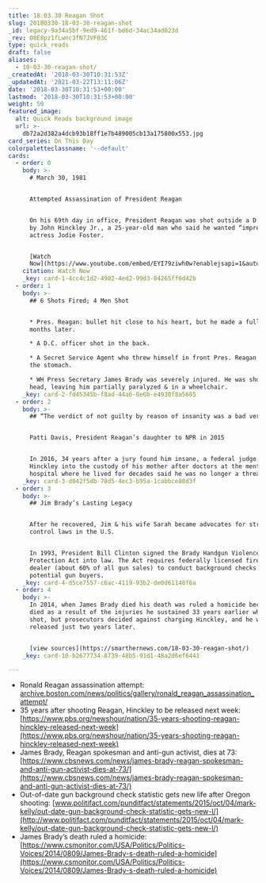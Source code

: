 ```yaml
---
title: 18.03.30 Reagan Shot
slug: 20180330-18-03-30-reagan-shot
_id: legacy-9a34a5bf-9ed9-461f-bd6d-34ac34ad023d
_rev: O8E8pz1fLwnc3fN7JVF03C
type: quick_reads
draft: false
aliases:
  - 18-03-30-reagan-shot/
_createdAt: '2018-03-30T10:31:53Z'
_updatedAt: '2021-03-22T13:11:06Z'
date: '2018-03-30T10:31:53+00:00'
lastmod: '2018-03-30T10:31:53+00:00'
weight: 50
featured_image:
  alt: Quick Reads background image
  url: >-
    db72a2d382a4dcb93b18ff1e7b489005cb13a175800x553.jpg
card_series: On This Day
colorpaletteclassname: '--default'
cards:
  - order: 0
    body: >-
      # March 30, 1981


      Attempted Assassination of President Reagan


      On his 69th day in office, President Reagan was shot outside a D.C. hotel
      by John Hinckley Jr., a 25-year-old man who said he wanted “impress”
      actress Jodie Foster.


      [Watch
      Now](https://www.youtube.com/embed/EYI79ziwh0w?enablejsapi=1&autoplay=1&rel=0)
    citation: Watch Now
    _key: card-1-4cc4c1d2-4982-4ed2-99d3-84265ff6d42b
  - order: 1
    body: >-
      ## 6 Shots Fired; 4 Men Shot


      * Pres. Reagan: bullet hit close to his heart, but he made a full recovery
      months later.

      * A D.C. officer shot in the back.

      * A Secret Service Agent who threw himself in front Pres. Reagan shot in
      the stomach.

      * WH Press Secretary James Brady was severely injured. He was shot in the
      head, leaving him partially paralyzed & in a wheelchair.
    _key: card-2-fd45345b-f8ad-44a6-8e6b-e4930f8a5685
  - order: 2
    body: >-
      ## “The verdict of not guilty by reason of insanity was a bad verdict.”


      Patti Davis, President Reagan’s daughter to NPR in 2015


      In 2016, 34 years after a jury found him insane, a federal judge released
      Hinckley into the custody of his mother after doctors at the mental
      hospital where he lived for decades said he was no longer a threat.
    _key: card-3-d042f5db-78d5-4ec3-b95a-1cabbce88d3f
  - order: 3
    body: >-
      ## Jim Brady’s Lasting Legacy


      After he recovered, Jim & his wife Sarah became advocates for stricter gun
      control laws in the U.S.


      In 1993, President Bill Clinton signed the Brady Handgun Violence
      Protection Act into law. The Act requires federally licensed firearms
      dealer (about 60% of all gun sales) to conduct background checks of
      potential gun buyers.
    _key: card-4-d5ce7557-c6ac-4119-93b2-de0d61148f6a
  - order: 4
    body: >-
      In 2014, when James Brady died his death was ruled a homicide because he
      died as a result of the injuries he sustained 33 years earlier when he was
      shot, but prosecutors decided against charging Hinckley, and he was
      released just two years later.


      [view sources](https://smarthernews.com/18-03-30-reagan-shot/)
    _key: card-10-b2677734-8739-48b5-91d1-48a2d6ef6441

---
```

* Ronald Reagan assassination attempt: [archive.boston.com/news/politics/gallery/ronald_reagan_assassination_attempt/](http://archive.boston.com/news/politics/gallery/ronald_reagan_assassination_attempt/)
* 35 years after shooting Reagan, Hinckley to be released next week: [https://www.pbs.org/newshour/nation/35-years-shooting-reagan-hinckley-released-next-week](https://www.pbs.org/newshour/nation/35-years-shooting-reagan-hinckley-released-next-week)
* James Brady, Reagan spokesman and anti-gun activist, dies at 73: [https://www.cbsnews.com/news/james-brady-reagan-spokesman-and-anti-gun-activist-dies-at-73/](https://www.cbsnews.com/news/james-brady-reagan-spokesman-and-anti-gun-activist-dies-at-73/)
* Out-of-date gun background check statistic gets new life after Oregon shooting: [www.politifact.com/punditfact/statements/2015/oct/04/mark-kelly/out-date-gun-background-check-statistic-gets-new-l/](http://www.politifact.com/punditfact/statements/2015/oct/04/mark-kelly/out-date-gun-background-check-statistic-gets-new-l/)
* James Brady’s death ruled a homicide: [https://www.csmonitor.com/USA/Politics/Politics-Voices/2014/0809/James-Brady-s-death-ruled-a-homicide](https://www.csmonitor.com/USA/Politics/Politics-Voices/2014/0809/James-Brady-s-death-ruled-a-homicide)